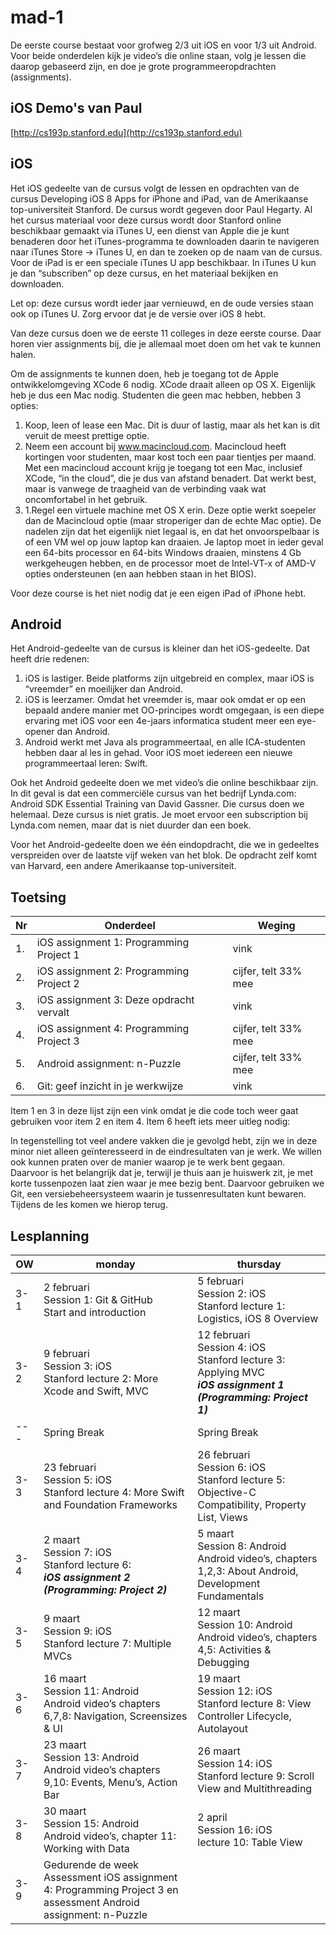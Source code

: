 # mad-1
De eerste course bestaat voor grofweg 2/3 uit iOS en voor 1/3 uit Android. Voor beide onderdelen kijk je video’s die online staan, volg je lessen die daarop gebaseerd zijn, en doe je grote programmeeropdrachten (assignments).

## iOS Demo's van Paul
[http://cs193p.stanford.edu](http://cs193p.stanford.edu)

## iOS
Het iOS gedeelte van de cursus volgt de lessen en opdrachten van de cursus
Developing iOS 8 Apps for iPhone and iPad, van de Amerikaanse top-universiteit Stanford. De cursus wordt gegeven door Paul Hegarty. Al het cursus materiaal voor deze cursus wordt door Stanford online beschikbaar gemaakt via iTunes U, een dienst van Apple die je kunt benaderen door het iTunes-programma te downloaden daarin te navigeren naar iTunes Store -> iTunes U, en dan te zoeken op de naam van de cursus. Voor de iPad is er een speciale iTunes U app beschikbaar. In iTunes U kun je dan “subscriben” op deze cursus, en het materiaal bekijken en downloaden.

Let op: deze cursus wordt ieder jaar vernieuwd, en de oude versies staan ook op iTunes U. Zorg ervoor dat je de versie over iOS 8 hebt.

Van deze cursus doen we de eerste 11 colleges in deze eerste course. Daar horen vier assignments bij, die je allemaal moet doen om het vak te kunnen halen.

Om de assignments te kunnen doen, heb je toegang tot de Apple ontwikkelomgeving XCode 6 nodig. XCode draait alleen op OS X. Eigenlijk heb je dus een Mac nodig. Studenten die geen mac hebben, hebben 3 opties:

1. Koop, leen of lease een Mac. Dit is duur of lastig, maar als het kan is dit veruit de meest prettige optie.
1. Neem een account bij www.macincloud.com. Macincloud heeft kortingen voor studenten, maar kost toch een paar tientjes per maand. Met een macincloud account krijg je toegang tot een Mac, inclusief XCode, “in the cloud”, die je dus van afstand benadert. Dat werkt best, maar is vanwege de traagheid van de verbinding vaak wat oncomfortabel in het gebruik.
1. 1.Regel een virtuele machine met OS X erin. Deze optie werkt soepeler dan de Macincloud optie (maar stroperiger dan de echte Mac optie). De nadelen zijn dat het eigenlijk niet legaal is, en dat het onvoorspelbaar is of een VM wel op jouw laptop kan draaien. Je laptop moet in ieder geval een 64-bits processor en 64-bits Windows draaien, minstens 4 Gb werkgeheugen hebben, en de processor moet de Intel-VT-x of AMD-V opties ondersteunen (en aan hebben staan in het BIOS).

Voor deze course is het niet nodig dat je een eigen iPad of iPhone hebt.

## Android

Het Android-gedeelte van de cursus is kleiner dan het iOS-gedeelte. Dat heeft drie redenen:

1. iOS is lastiger. Beide platforms zijn uitgebreid en complex, maar iOS is “vreemder” en moeilijker dan Android.
2. iOS is leerzamer. Omdat het vreemder is, maar ook omdat er op een bepaald andere manier met OO-principes wordt omgegaan, is een diepe ervaring met iOS voor een 4e-jaars informatica student meer een eye-opener dan Android.
3. Android werkt met Java als programmeertaal, en alle ICA-studenten hebben daar al les in gehad. Voor iOS moet iedereen een nieuwe programmeertaal leren: Swift.

Ook het Android gedeelte doen we met video’s die online beschikbaar zijn. In dit geval is dat een commerciële cursus van het bedrijf Lynda.com: Android SDK Essential Training van David Gassner. Die cursus doen we helemaal. Deze cursus is niet gratis. Je moet ervoor een subscription bij Lynda.com nemen, maar dat is niet duurder dan een boek.

Voor het Android-gedeelte doen we één eindopdracht, die we in gedeeltes verspreiden over de laatste vijf weken van het blok. De opdracht zelf komt van Harvard, een andere Amerikaanse top-universiteit.

## Toetsing

Nr | Onderdeel | Weging
---| --- | ---
1. | iOS assignment 1: Programming Project 1 | vink
2. | iOS assignment 2: Programming Project 2  | cijfer, telt 33% mee
3. | iOS assignment 3: Deze opdracht vervalt | vink
4. | iOS assignment 4: Programming Project 3 | cijfer, telt 33% mee
5. | Android assignment: n-Puzzle | cijfer, telt 33% mee
6. | Git: geef inzicht in je werkwijze | vink


Item 1 en 3 in deze lijst zijn een vink omdat je die code toch weer gaat gebruiken voor item 2 en item 4. Item 6 heeft iets meer uitleg nodig:

In tegenstelling tot veel andere vakken die je gevolgd hebt, zijn we in deze minor niet alleen geïnteresseerd in de eindresultaten van je werk. We willen ook kunnen praten over de manier waarop je te werk bent gegaan. Daarvoor is het belangrijk dat je, terwijl je thuis aan je huiswerk zit, je met korte tussenpozen laat zien waar je mee bezig bent. Daarvoor gebruiken we Git, een versiebeheersysteem waarin je tussenresultaten kunt bewaren. Tijdens de les komen we hierop terug.

## Lesplanning

OW | monday | thursday
-----|------|------
3-1 | 2 februari <br> Session 1: Git & GitHub <br > Start and introduction | 5 februari <br> Session 2: iOS <br> Stanford lecture 1: Logistics, iOS 8 Overview  
3-2 | 9 februari <br> Session 3: iOS <br> Stanford lecture 2: More Xcode and Swift, MVC <br>| 12 februari <br> Session 4: iOS <br> Stanford lecture 3: Applying MVC <br> **_iOS assignment 1 (Programming: Project 1)_** <br>
--- | Spring Break | Spring Break
3-3 | 23 februari <br> Session 5: iOS <br> Stanford lecture 4: More Swift and Foundation Frameworks | 26 februari <br> Session 6: iOS <br> Stanford lecture 5: Objective-C Compatibility, Property List, Views  
3-4 | 2 maart <br> Session 7: iOS <br> Stanford lecture 6: <br> **_iOS assignment 2 (Programming: Project 2)_** | 5 maart <br> Session 8: Android <br> Android video’s, chapters 1,2,3: About Android, Development Fundamentals
3-5 |  9 maart <br> Session 9: iOS <br> Stanford lecture 7: Multiple MVCs| 12 maart <br> Session 10: Android <br> Android video’s, chapters 4,5: Activities & Debugging
3-6 | 16 maart <br> Session 11: Android <br> Android video’s chapters 6,7,8: Navigation, Screensizes & UI | 19 maart <br> Session 12: iOS <br> Stanford lecture 8: View Controller Lifecycle, Autolayout
3-7 | 23 maart <br> Session 13: Android <br> Android video’s chapters 9,10: Events, Menu’s, Action Bar | 26 maart <br> Session 14: iOS <br> Stanford lecture 9: Scroll View and Multithreading
3-8 | 30 maart <br> Session 15: Android <br> Android video’s, chapter 11: Working with Data | 2 april <br> Session 16: iOS <br> lecture 10: Table View
3-9 | Gedurende de week <br> Assessment iOS assignment 4: Programming Project 3  en assessment Android assignment: n-Puzzle
